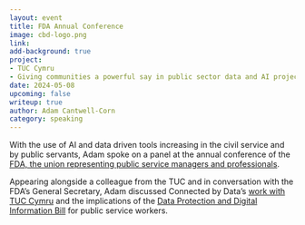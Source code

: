 ```yaml
---
layout: event
title: FDA Annual Conference
image: cbd-logo.png
link: 
add-background: true
project:
- TUC Cymru
- Giving communities a powerful say in public sector data and AI projects
date: 2024-05-08
upcoming: false
writeup: true
author: Adam Cantwell-Corn
category: speaking
---
```

With the use of AI and data driven tools increasing in the civil service and by public servants, Adam spoke on a panel at the annual conference of the [FDA, the union representing public service managers and professionals](https://www.fda.org.uk/).

Appearing alongside a colleague from the TUC and in conversation with the FDA’s General Secretary, Adam discussed Connected by Data’s [work with TUC Cymru](https://connectedbydata.org/projects/2023-tuc-cymru) and the implications of the [Data Protection and Digital Information Bill](https://connectedbydata.org/resources/dpdib-resources) for public service workers.
